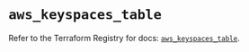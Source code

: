 # `aws_keyspaces_table`

Refer to the Terraform Registry for docs: [`aws_keyspaces_table`](https://registry.terraform.io/providers/hashicorp/aws/6.13.0/docs/resources/keyspaces_table).
